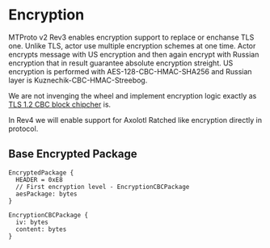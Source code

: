 # Encryption

MTProto v2 Rev3 enables encryption support to replace or enchanse TLS one. Unlike TLS, actor use multiple encryption schemes at one time. Actor encrypts message with US encryption and then again encrypt with Russian encryption that in result guarantee absolute encryption streight. US encryption is performed with AES-128-CBC-HMAC-SHA256 and Russian layer is Kuznechik-CBC-HMAC-Streebog.

We are not invenging the wheel and implement encryption logic exactly as [TLS 1.2 CBC block chipcher](https://tools.ietf.org/html/rfc5246#section-6.2.3.2) is.

In Rev4 we will enable support for Axolotl Ratched like encryption directly in protocol.

## Base Encrypted Package

```
EncryptedPackage {
  HEADER = 0xE8
  // First encryption level - EncryptionCBCPackage
  aesPackage: bytes
}
```

```
EncryptionCBCPackage {
  iv: bytes
  content: bytes
}
```
